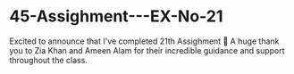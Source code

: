 # 45-Assighment---EX-No-21
Excited to announce that I've completed 21th Assighment 🎉 A huge thank you to Zia Khan and Ameen Alam for their incredible guidance and support throughout the class.
